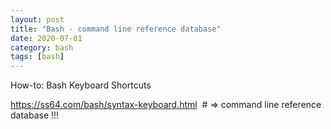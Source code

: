 ```yaml
---
layout: post
title: "Bash - command line reference database"
date: 2020-07-01
category: bash
tags: [bash]
---
```


How-to: Bash Keyboard Shortcuts

https://ss64.com/bash/syntax-keyboard.html
 # => command line reference database  !!!


